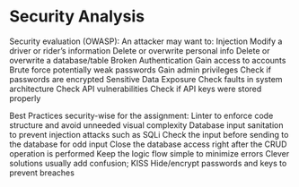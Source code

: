 # Security Analysis

Security evaluation (OWASP):
An attacker may want to:
Injection
Modify a driver or rider’s information 
Delete or overwrite personal info
Delete or overwrite a database/table
Broken Authentication
Gain access to accounts
Brute force potentially weak passwords 
Gain admin privileges
Check if passwords are encrypted 
Sensitive Data Exposure
Check faults in system architecture
Check API vulnerabilities 
Check if API keys were stored properly
 
Best Practices security-wise for the assignment:
Linter to enforce code structure and avoid unneeded visual complexity
Database input sanitation to prevent injection attacks such as SQLi
Check the input before sending to the database for odd input 
Close the database access right after the CRUD operation is performed 
Keep the logic flow simple to minimize errors 
Clever solutions usually add confusion; KISS
Hide/encrypt passwords and keys to prevent breaches


